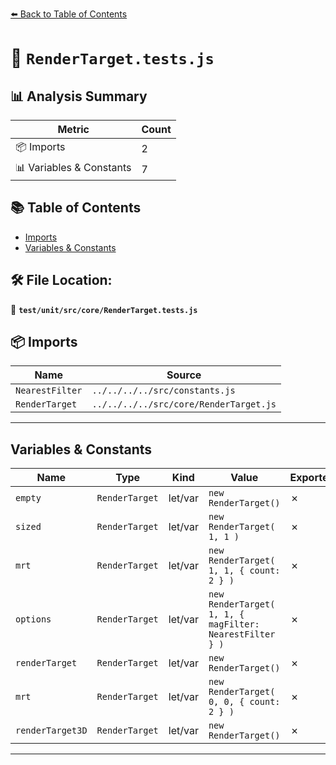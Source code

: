 [⬅️ Back to Table of Contents](../../../../index.md)

# 📄 `RenderTarget.tests.js`

## 📊 Analysis Summary

| Metric | Count |
|--------|-------|
| 📦 Imports | 2 |
| 📊 Variables & Constants | 7 |

## 📚 Table of Contents

- [Imports](#imports)
- [Variables & Constants](#variables-constants)

## 🛠️ File Location:
📂 **`test/unit/src/core/RenderTarget.tests.js`**

## 📦 Imports

| Name | Source |
|------|--------|
| `NearestFilter` | `../../../../src/constants.js` |
| `RenderTarget` | `../../../../src/core/RenderTarget.js` |


---

## Variables & Constants

| Name | Type | Kind | Value | Exported |
|------|------|------|-------|----------|
| `empty` | `RenderTarget` | let/var | `new RenderTarget()` | ✗ |
| `sized` | `RenderTarget` | let/var | `new RenderTarget( 1, 1 )` | ✗ |
| `mrt` | `RenderTarget` | let/var | `new RenderTarget( 1, 1, { count: 2 } )` | ✗ |
| `options` | `RenderTarget` | let/var | `new RenderTarget( 1, 1, { magFilter: NearestFilter } )` | ✗ |
| `renderTarget` | `RenderTarget` | let/var | `new RenderTarget()` | ✗ |
| `mrt` | `RenderTarget` | let/var | `new RenderTarget( 0, 0, { count: 2 } )` | ✗ |
| `renderTarget3D` | `RenderTarget` | let/var | `new RenderTarget()` | ✗ |


---